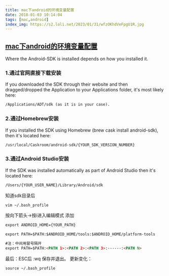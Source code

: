 ```yaml
---
title: mac下android的环境变量配置
date: 2018-01-03 10:14:04
tags: [mac,android]
index_img: https://s2.loli.net/2023/01/31/wfzOKhdVeFpgU1R.jpg
---
```

## [mac下android的环境变量配置](https://stackoverflow.com/questions/19986214/setting-android-home-enviromental-variable-on-mac-os-x)
Where the Android-SDK is installed depends on how you installed it.
### 1.通过官网直接下载安装
If you downloaded the SDK through their website and then dragged/dropped the Application to your Applications folder, it's most likely here:
```html
/Applications/ADT/sdk (as it is in your case).
```

### 2.通过Homebrew安装
If you installed the SDK using Homebrew (brew cask install android-sdk), then it's located here:
```html
/usr/local/Caskroom/android-sdk/{YOUR_SDK_VERSION_NUMBER}
```

### 3.通过Android Studio安装
If the SDK was installed automatically as part of Android Studio then it's located here:
```html
/Users/{YOUR_USER_NAME}/Library/Android/sdk
```


知道sdk目录后
```html
vim ~/.bash_profile
```
按向下箭头->按i进入编辑模式
添加
```html
export ANDROID_HOME={YOUR_PATH}
```

```html
export PATH=$PATH:$ANDROID_HOME/tools:$ANDROID_HOME/platform-tools

#注：中间用冒号隔开
export PATH=$PATH:<PATH 1>:<PATH 2>:<PATH 3>:------:<PATH N>
```

最后：ESC后 :wq 保存并退出。
更新变化：
```html
source ~/.bash_profile
```

